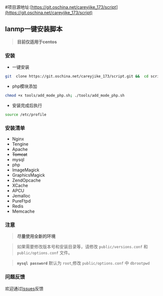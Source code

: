 
#项目源地址:[https://git.oschina.net/careyjike_173/script](https://git.oschina.net/careyjike_173/script)

## lanmp一键安装脚本
>**目前仅适用于centos**

### 安装
- 一键安装

```bash
git  clone https://git.oschina.net/careyjike_173/script.git &&  cd script;chmod +x install.sh; ./install.sh | tee -a install.log
```
- php模块添加

```bash
chmod +x tools/add_mode_php.sh; ./tools/add_mode_php.sh
```

- 安装完成后执行

```bash
source /etc/profile
```

### 安装清单
- Nginx
- Tengine
- Apache
- ~~Tomcat~~
- mysql
- php
- ImageMagick
- GraphicsMagick
- ZendOpcache
- XCache
- APCU
- Jemalloc
- PureFtpd
- Redis
- Memcache

### 注意
>**尽量使用全新的环境**

>如果需要修改版本号和安装目录等，请修改 `public/versions.conf` 和 `public/options.conf` 文件。

>**`mysql password`** 默认为 `root`,修改 `public/options.conf` 中 `dbrootpwd`


### 问题反馈
欢迎通过[Issues](http://git.oschina.net/careyjike_173/script/issues)反馈

